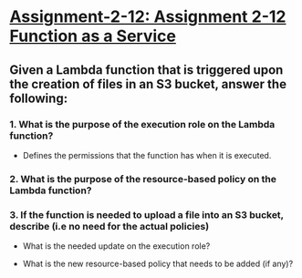 # <ins> Assignment-2-12: Assignment 2-12 Function as a Service <ins>

## Given a Lambda function that is triggered upon the creation of files in an S3 bucket, answer the following:

### 1. What is the purpose of the execution role on the Lambda function?
- Defines the permissions that the function has when it is executed.

### 2. What is the purpose of the resource-based policy on the Lambda function?

### 3. If the function is needed to upload a file into an S3 bucket, describe (i.e no need for the actual policies)

 - What is the needed update on the execution role?

 - What is the new resource-based policy that needs to be added (if any)?

